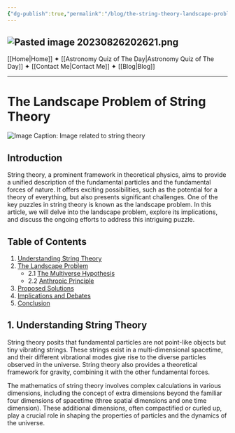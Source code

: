 ```yaml
---
{"dg-publish":true,"permalink":"/blog/the-string-theory-landscape-problem-a-complex-cosmic-puzzle/","dgPassFrontmatter":true,"noteIcon":"","created":"","updated":""}
---
```


![Pasted image 20230826202621.png](/img/user/Pasted%20image%2020230826202621.png)
-----

[[Home\|Home]] ✦ [[Astronomy Quiz of The Day\|Astronomy Quiz of The Day]] ✦ [[Contact Me\|Contact Me]] ✦ [[Blog\|Blog]]

-----
# The Landscape Problem of String Theory

![Image Caption: Image related to string theory](https://hetg.physics.harvard.edu/sites/projects.iq.harvard.edu/files/styles/os_files_xlarge/public/hetg/files/swampland.png?m=1534873108&itok=o03v6mCN)

## Introduction

String theory, a prominent framework in theoretical physics, aims to provide a unified description of the fundamental particles and the fundamental forces of nature. It offers exciting possibilities, such as the potential for a theory of everything, but also presents significant challenges. One of the key puzzles in string theory is known as the landscape problem. In this article, we will delve into the landscape problem, explore its implications, and discuss the ongoing efforts to address this intriguing puzzle.

## Table of Contents

1. [Understanding String Theory](#understanding-string-theory)
2. [The Landscape Problem](#the-landscape-problem)
    - 2.1 [The Multiverse Hypothesis](#the-multiverse-hypothesis)
    - 2.2 [Anthropic Principle](#anthropic-principle)
3. [Proposed Solutions](#proposed-solutions)
4. [Implications and Debates](#implications-and-debates)
5. [Conclusion](#conclusion)

## 1. Understanding String Theory <a name="understanding-string-theory"></a>

String theory posits that fundamental particles are not point-like objects but tiny vibrating strings. These strings exist in a multi-dimensional spacetime, and their different vibrational modes give rise to the diverse particles observed in the universe. String theory also provides a theoretical framework for gravity, combining it with the other fundamental forces.

The mathematics of string theory involves complex calculations in various dimensions, including the concept of extra dimensions beyond the familiar four dimensions of spacetime (three spatial dimensions and one time dimension). These additional dimensions, often compactified or curled up, play a crucial role in shaping the properties of particles and the dynamics of the universe.